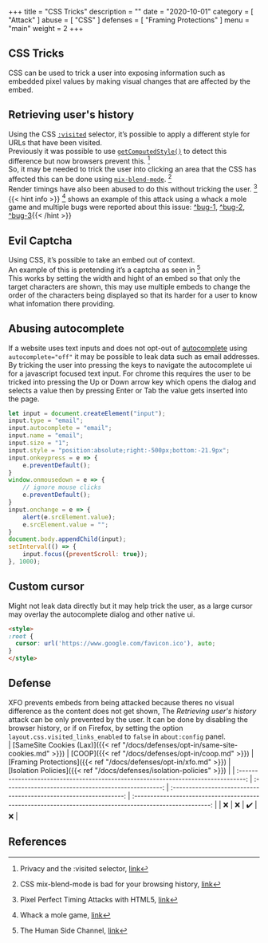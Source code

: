 +++
title = "CSS Tricks"
description = ""
date = "2020-10-01"
category = [
    "Attack"
]
abuse = [
    "CSS"
]
defenses = [
    "Framing Protections"
]
menu = "main"
weight = 2
+++

## CSS Tricks
CSS can be used to trick a user into exposing information such as embedded pixel values by making visual changes that are affected by the embed.

## Retrieving user's history
Using the CSS [`:visited`](https://developer.mozilla.org/en-US/docs/Web/CSS/:visited) selector, it’s possible to apply a different style for URLs that have been visited.  
Previously it was possible to use [`getComputedStyle()`](https://developer.mozilla.org/en-US/docs/Web/API/Window/getComputedStyle) to detect this difference but now browsers prevent this. [^changes-1]   
So, it may be needed to trick the user into clicking an area that the CSS has affected this can be done using [`mix-blend-mode`](https://developer.mozilla.org/en-US/docs/Web/CSS/mix-blend-mode). [^blend-mode]   
Render timings have also been abused to do this without tricking the user. [^render-timings]  
{{< hint info >}} [^leak-1] shows an example of this attack using a whack a mole game and multiple bugs were reported about this issue: [^bug-1](https://bugs.chromium.org/p/chromium/issues/detail?id=712246), [^bug-2](https://bugs.chromium.org/p/chromium/issues/detail?id=713521), [^bug-3](https://bugzilla.mozilla.org/show_bug.cgi?id=147777){{< /hint >}}

## Evil Captcha
Using CSS, it’s possible to take an embed out of context.  
An example of this is pretending it’s a captcha as seen in [^leak-2]  
This works by setting the width and hight of an embed so that only the target characters are shown,
this may use multiple embeds to change the order of the characters being displayed so that its harder for a user to know what infomation there providing.

## Abusing autocomplete
If a website uses text inputs and does not opt-out of [autocomplete](https://developer.mozilla.org/en-US/docs/Web/HTML/Attributes/autocomplete) using ```autocomplete="off"``` it may be possible to leak data such as email addresses. By tricking the user into pressing the keys to navigate the autocomplete ui for a javascript focused text input.
For chrome this requires the user to be tricked into pressing the Up or Down arrow key which opens the dialog and selects a value then by pressing Enter or Tab the value gets inserted into the page.
```javascript
let input = document.createElement("input");
input.type = "email";
input.autocomplete = "email";
input.name = "email";
input.size = "1";
input.style = "position:absolute;right:-500px;bottom:-21.9px";
input.onkeypress = e => {
    e.preventDefault();
}
window.onmousedown = e => {
    // ignore mouse clicks
    e.preventDefault();
}
input.onchange = e => {
    alert(e.srcElement.value);
    e.srcElement.value = "";
}
document.body.appendChild(input);
setInterval(() => {
    input.focus({preventScroll: true});
}, 1000);
```

## Custom cursor
Might not leak data directly but it may help trick the user,
as a large cursor may overlay the autocomplete dialog and other native ui.
```html
<style>
:root {
  cursor: url('https://www.google.com/favicon.ico'), auto;
}
</style>
```

## Defense
XFO prevents embeds from being attacked because theres no visual difference as the content does not get shown,
The *Retrieving user's history* attack can be only prevented by the user. It can be done by disabling the browser history, or if on Firefox, by setting the option `layout.css.visited_links_enabled` to `false` in `about:config` panel.  
| [SameSite Cookies (Lax)]({{< ref "/docs/defenses/opt-in/same-site-cookies.md" >}}) | [COOP]({{< ref "/docs/defenses/opt-in/coop.md" >}}) | [Framing Protections]({{< ref "/docs/defenses/opt-in/xfo.md" >}}) |                  [Isolation Policies]({{< ref "/docs/defenses/isolation-policies" >}})                   |
| :--------------------------------------------------------------------------------: | :-------------------------------------------------: | :---------------------------------------------------------------: | :------------------------------------------------------------------------------------------------------: |
|                                         ❌                                          |                          ❌                          |                                 ✔️                                 | ❌  |
## References
[^leak-1]: Whack a mole game, [link](https://lcamtuf.coredump.cx/whack/)  
[^changes-1]: Privacy and the :visited selector, [link](https://developer.mozilla.org/en-US/docs/Web/CSS/Privacy_and_the_:visited_selector)  
[^blend-mode]: CSS mix-blend-mode is bad for your browsing history, [link](https://lcamtuf.blogspot.com/2016/08/css-mix-blend-mode-is-bad-for-keeping.html)  
[^render-timings]: Pixel Perfect Timing Attacks with HTML5, [link](https://go.contextis.com/rs/140-OCV-459/images/Pixel_Perfect_Timing_Attacks_with_HTML5_Whitepaper%20%281%29.pdf)  
[^leak-2]: The Human Side Channel, [link](https://ronmasas.com/posts/the-human-side-channel)  
